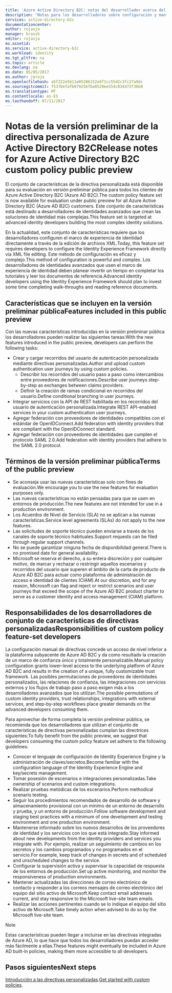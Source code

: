 ```yaml
---
title: 'Azure Active Directory B2C: notas del desarrollador acerca del uso de directivas personalizadas|Microsoft Docs'
description: "Notas para los desarrolladores sobre configuración y mantenimiento de Azure AD B2C con directivas personalizadas"
services: active-directory-b2c
documentationcenter: 
author: rojasja
manager: krassk
editor: rojasja
ms.assetid: 
ms.service: active-directory-b2c
ms.workload: identity
ms.tgt_pltfrm: na
ms.topic: article
ms.devlang: na
ms.date: 05/05/2017
ms.author: joroja
ms.openlocfilehash: a5f222e5b11e05286152a9f1cc55d2c3fc27a9dc
ms.sourcegitcommit: f537befafb079256fba0529ee554c034d73f36b0
ms.translationtype: MT
ms.contentlocale: es-ES
ms.lasthandoff: 07/11/2017
---
```

# <a name="release-notes-for-azure-active-directory-b2c-custom-policy-public-preview"></a><span data-ttu-id="e4411-103">Notas de la versión preliminar de la directiva personalizada de Azure Active Directory B2C</span><span class="sxs-lookup"><span data-stu-id="e4411-103">Release notes for Azure Active Directory B2C custom policy public preview</span></span>
<span data-ttu-id="e4411-104">El conjunto de características de la directiva personalizada está disponible para su evaluación en versión preliminar pública para todos los clientes de Azure Active Directory B2C (Azure AD B2C).</span><span class="sxs-lookup"><span data-stu-id="e4411-104">The custom policy feature set is now available for evaluation under public preview for all Azure Active Directory B2C (Azure AD B2C) customers.</span></span> <span data-ttu-id="e4411-105">Este conjunto de características está destinado a desarrolladores de identidades avanzados que crean las soluciones de identidad más complejas.</span><span class="sxs-lookup"><span data-stu-id="e4411-105">This feature set is targeted at advanced identity developers building the most complex identity solutions.</span></span>  

<span data-ttu-id="e4411-106">En la actualidad, este conjunto de características requiere que los desarrolladores configuren el marco de experiencia de identidad directamente a través de la edición de archivos XML.</span><span class="sxs-lookup"><span data-stu-id="e4411-106">Today, this feature set requires developers to configure the Identity Experience Framework directly via XML file editing.</span></span> <span data-ttu-id="e4411-107">Este método de configuración es eficaz y complejo.</span><span class="sxs-lookup"><span data-stu-id="e4411-107">This method of configuration is powerful and complex.</span></span> <span data-ttu-id="e4411-108">Los desarrolladores de identidades avanzados que usen el marco de experiencia de identidad deben planear invertir un tiempo en completar los tutoriales y leer los documentos de referencia.</span><span class="sxs-lookup"><span data-stu-id="e4411-108">Advanced identity developers using the Identity Experience Framework should plan to invest some time completing walk-throughs and reading reference documents.</span></span> 

## <a name="features-included-in-this-public-preview"></a><span data-ttu-id="e4411-109">Características que se incluyen en la versión preliminar pública</span><span class="sxs-lookup"><span data-stu-id="e4411-109">Features included in this public preview</span></span>
<span data-ttu-id="e4411-110">Con las nuevas características introducidas en la versión preliminar pública los desarrolladores pueden realizar las siguientes tareas:</span><span class="sxs-lookup"><span data-stu-id="e4411-110">With the new features introduced in the public preview, developers can perform the following tasks:</span></span><br>

* <span data-ttu-id="e4411-111">Crear y cargar recorridos del usuario de autenticación personalizada mediante directivas personalizadas.</span><span class="sxs-lookup"><span data-stu-id="e4411-111">Author and upload custom authentication user journeys by using custom policies.</span></span> 
   * <span data-ttu-id="e4411-112">Describir los recorridos del usuario paso a paso como intercambios entre proveedores de notificaciones.</span><span class="sxs-lookup"><span data-stu-id="e4411-112">Describe user journeys step-by-step as exchanges between claims providers.</span></span> 
   * <span data-ttu-id="e4411-113">Definir la creación de ramas condicional en recorridos del usuario.</span><span class="sxs-lookup"><span data-stu-id="e4411-113">Define conditional branching in user journeys.</span></span> 
* <span data-ttu-id="e4411-114">Integrar servicios con la API de REST habilitada en los recorridos del usuario de autenticación personalizada.</span><span class="sxs-lookup"><span data-stu-id="e4411-114">Integrate REST API-enabled services in your custom authentication user journeys.</span></span>  
* <span data-ttu-id="e4411-115">Agregar federación con proveedores de identidades compatibles con el estándar de OpenIDConnect.</span><span class="sxs-lookup"><span data-stu-id="e4411-115">Add federation with identity providers that are compliant with the OpenIDConnect standard.</span></span> <br>
* <span data-ttu-id="e4411-116">Agregar federación con proveedores de identidades que cumplen el protocolo SAML 2.0.</span><span class="sxs-lookup"><span data-stu-id="e4411-116">Add federation with identity providers that adhere to the SAML 2.0 protocol.</span></span> 

## <a name="terms-of-the-public-preview"></a><span data-ttu-id="e4411-117">Términos de la versión preliminar pública</span><span class="sxs-lookup"><span data-stu-id="e4411-117">Terms of the public preview</span></span>

* <span data-ttu-id="e4411-118">Se aconseja usar las nuevas características solo con fines de evaluación.</span><span class="sxs-lookup"><span data-stu-id="e4411-118">We encourage you to use the new features for evaluation purposes only.</span></span><br>
* <span data-ttu-id="e4411-119">Las nuevas características no están pensadas para que se usen en entornos de producción.</span><span class="sxs-lookup"><span data-stu-id="e4411-119">The new features are not intended for use in a production environment.</span></span><br>
* <span data-ttu-id="e4411-120">Los Acuerdos de Nivel de Servicio (SLA) no se aplican a las nuevas características.</span><span class="sxs-lookup"><span data-stu-id="e4411-120">Service level agreements (SLAs) do not apply to the new features.</span></span> <br>
* <span data-ttu-id="e4411-121">Las solicitudes de soporte técnico pueden enviarse a través de los canales de soporte técnico habituales.</span><span class="sxs-lookup"><span data-stu-id="e4411-121">Support requests can be filed through regular support channels.</span></span> <br>
* <span data-ttu-id="e4411-122">No se puede garantizar ninguna fecha de disponibilidad general.</span><span class="sxs-lookup"><span data-stu-id="e4411-122">There is no promised date for general availability.</span></span><br>
* <span data-ttu-id="e4411-123">Microsoft se reserva el derecho, a su entera discreción y por cualquier motivo, de marcar y rechazar o restringir aquellos escenarios y recorridos del usuario que superen el ámbito de la carta de producto de Azure AD B2C para actuar como plataforma de administración de acceso e identidad de clientes (CIAM).</span><span class="sxs-lookup"><span data-stu-id="e4411-123">At our discretion, and for any reason, Microsoft can flag and reject or restrict scenarios and user journeys that exceed the scope of the Azure AD B2C product charter to serve as a customer identity and access management (CIAM) platform.</span></span>

## <a name="responsibilities-of-custom-policy-feature-set-developers"></a><span data-ttu-id="e4411-124">Responsabilidades de los desarrolladores de conjunto de características de directivas personalizadas</span><span class="sxs-lookup"><span data-stu-id="e4411-124">Responsibilities of custom policy feature-set developers</span></span>
<span data-ttu-id="e4411-125">La configuración manual de directivas concede un acceso de nivel inferior a la plataforma subyacente de Azure AD B2C y da como resultado la creación de un marco de confianza único y totalmente personalizable.</span><span class="sxs-lookup"><span data-stu-id="e4411-125">Manual policy configuration grants lower-level access to the underlying platform of Azure AD B2C and results in the creation of a unique, fully customizable trust framework.</span></span> <span data-ttu-id="e4411-126">Las posibles permutaciones de proveedores de identidades personalizados, las relaciones de confianza, las integraciones con servicios externos y los flujos de trabajo paso a paso exigen más a los desarrolladores avanzados que los utilizan.</span><span class="sxs-lookup"><span data-stu-id="e4411-126">The possible permutations of custom identity providers, trust relationships, integrations with external services, and step-by-step workflows place greater demands on the advanced developers consuming them.</span></span>

<span data-ttu-id="e4411-127">Para aprovechar de forma completa la versión preliminar pública, se recomienda que los desarrolladores que utilizan el conjunto de características de directivas personalizadas cumplan las directrices siguientes:</span><span class="sxs-lookup"><span data-stu-id="e4411-127">To fully benefit from the public preview, we suggest that developers consuming the custom policy feature set adhere to the following guidelines:</span></span>
* <span data-ttu-id="e4411-128">Conocer el lenguaje de configuración de Identity Experience Engine y la administración de claves/secretos.</span><span class="sxs-lookup"><span data-stu-id="e4411-128">Become familiar with the configuration language of the Identity Experience Engine and key/secrets management.</span></span>
* <span data-ttu-id="e4411-129">Tomar posesión de escenarios e integraciones personalizadas.</span><span class="sxs-lookup"><span data-stu-id="e4411-129">Take ownership of scenarios and custom integrations.</span></span>
* <span data-ttu-id="e4411-130">Realizar pruebas metódicas de los escenarios.</span><span class="sxs-lookup"><span data-stu-id="e4411-130">Perform methodical scenario testing.</span></span>
* <span data-ttu-id="e4411-131">Seguir los procedimientos recomendados de desarrollo de software y almacenamiento provisional con un mínimo de un entorno de desarrollo y prueba, y un entorno de producción.</span><span class="sxs-lookup"><span data-stu-id="e4411-131">Follow software development and staging best practices with a minimum of one development and testing environment and one production environment.</span></span>
* <span data-ttu-id="e4411-132">Mantenerse informado sobre los nuevos desarrollos de los proveedores de identidad y los servicios con los que está integrado.</span><span class="sxs-lookup"><span data-stu-id="e4411-132">Stay informed about new developments from the identity providers and services you integrate with.</span></span> <span data-ttu-id="e4411-133">Por ejemplo, realizar un seguimiento de cambios en los secretos y los cambios programados y no programados en el servicio.</span><span class="sxs-lookup"><span data-stu-id="e4411-133">For example, keep track of changes in secrets and of scheduled and unscheduled changes to the service.</span></span>
* <span data-ttu-id="e4411-134">Configurar la supervisión activa y supervisar la capacidad de respuesta de los entornos de producción.</span><span class="sxs-lookup"><span data-stu-id="e4411-134">Set up active monitoring, and monitor the responsiveness of production environments.</span></span>
* <span data-ttu-id="e4411-135">Mantener actualizadas las direcciones de correo electrónico de contacto y responder a los correos mensajes de correo electrónico del equipo del sitio activo de Microsoft.</span><span class="sxs-lookup"><span data-stu-id="e4411-135">Keep contact email addresses current, and stay responsive to the Microsoft live-site team emails.</span></span>
* <span data-ttu-id="e4411-136">Realizar las acciones pertinentes cuando se lo indique el equipo del sitio activo de Microsoft.</span><span class="sxs-lookup"><span data-stu-id="e4411-136">Take timely action when advised to do so by the Microsoft live-site team.</span></span> 


>[!NOTE]
><span data-ttu-id="e4411-137">Estas características pueden llegar a incluirse en las directivas integradas de Azure AD, lo que hace que todos los desarrolladores puedan acceder más fácilmente a ellas.</span><span class="sxs-lookup"><span data-stu-id="e4411-137">These features might eventually be included in Azure AD built-in policies, making them more accessible to all developers.</span></span>

## <a name="next-steps"></a><span data-ttu-id="e4411-138">Pasos siguientes</span><span class="sxs-lookup"><span data-stu-id="e4411-138">Next steps</span></span>
<span data-ttu-id="e4411-139">[Introducción a las directivas personalizadas](active-directory-b2c-get-started-custom.md).</span><span class="sxs-lookup"><span data-stu-id="e4411-139">[Get started with custom policies](active-directory-b2c-get-started-custom.md).</span></span>
